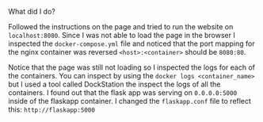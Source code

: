 What did I do?

Followed the instructions on the page and tried to run the website on `localhost:8080`. Since I was not able to load the page in the browser I inspected the `docker-compose.yml` file and noticed that the port mapping for the nginx container was reversed `<host>:<container>` should be `8080:80`. 

Notice that the page was still not loading so I inspected the logs for each of the containers. You can inspect by using the  `docker logs <container_name>` but I used a tool called DockStation the inspect the logs of all the containers. I found out that the flask app was serving on `0.0.0.0:5000` inside of the flaskapp container. I changed the `flaskapp.conf` file to reflect this: `http://flaskapp:5000`